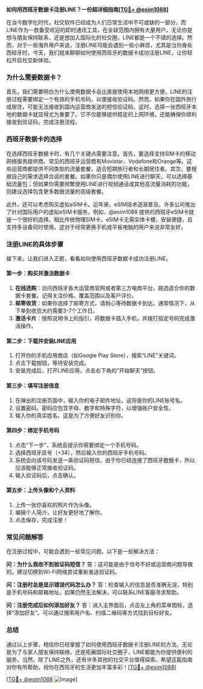 **如何用西班牙数据卡注册LINE？一份超详细指南[[TG💪+ @esim1088](https://t.me/s/esim1088)]**

在当今数字化时代，社交软件已经成为人们日常生活中不可或缺的一部分。而LINE作为一款备受欢迎的即时通讯工具，在全球范围内拥有大量用户。无论你是想与朋友保持联系，还是想加入国际化的社交圈，LINE都是一个不错的选择。然而，对于一些海外用户来说，注册LINE可能会遇到一些小麻烦，尤其是当你身处西班牙时。今天，我们就来聊聊如何使用西班牙的数据卡成功注册LINE，让你轻松开启社交新体验。

### 为什么需要数据卡？

首先，我们需要明白为什么使用数据卡会比直接使用本地网络更方便。LINE的注册过程需要绑定一个有效的手机号码，以便接收验证码。然而，如果你在国外旅行或居住，可能无法接收到国内运营商发送的短信验证码。这时，选择一张西班牙本地的数据卡就显得尤为重要了。它不仅能够提供稳定的上网环境，还能确保你顺利接收到验证码，完成注册流程。

### 西班牙数据卡的选择

在选择西班牙数据卡时，有几个关键点需要注意。首先，要选择支持SIM卡的移动网络服务提供商。常见的西班牙运营商有Movistar、Vodafone和Orange等。这些运营商都提供不同类型的流量套餐，适合短期旅行者和长期居住者。其次，要根据自己的需求选择合适的套餐。如果你只是偶尔使用LINE进行聊天，可以选择基础流量包；但如果你需要频繁使用LINE进行视频通话或其他高流量消耗的功能，则建议选择包含更多数据流量的高级套餐。

此外，还可以考虑购买虚拟eSIM卡。近年来，eSIM技术逐渐普及，许多公司推出了针对国际用户的虚拟eSIM卡服务。例如，@esim1088 提供的西班牙eSIM卡就是一个很好的选择。相比传统物理SIM卡，eSIM卡无需实体卡槽，安装便捷，且支持多设备同时使用。这对于经常更换手机或平板电脑的用户来说非常友好。

### 注册LINE的具体步骤

接下来，让我们进入正题，看看如何使用西班牙数据卡成功注册LINE。

#### 第一步：购买并激活数据卡

1. **在线选购**：访问西班牙各大运营商官网或者第三方电商平台，挑选适合你的数据卡套餐。记得关注价格、覆盖范围以及客户评价。
2. **邮寄收货**：如果你选择了邮寄方式，请耐心等待数据卡到达。通常情况下，从下单到收货大约需要3-7个工作日。
3. **激活卡片**：按照说明书上的指引，将数据卡插入手机，并拨打指定号码完成激活操作。

#### 第二步：下载并安装LINE应用

1. 打开你的手机应用商店（如Google Play Store），搜索“LINE”关键词。
2. 点击下载按钮，等待安装完成。
3. 安装完成后，打开LINE应用，点击右下角的“开始聊天”按钮。

#### 第三步：填写注册信息

1. 在弹出的注册页面中，输入你的电子邮件地址。这将是你的LINE账号名。
2. 设置密码。密码应包含字母、数字和特殊字符，以增强账户安全性。
3. 输入你的真实姓名。这是为了方便好友识别你。

#### 第四步：绑定手机号码

1. 点击“下一步”，系统会提示你需要绑定一个手机号码。
2. 选择西班牙区号（+34），然后输入你的西班牙手机号码。
3. 系统会向该号码发送一条验证码短信。由于你已经连接了西班牙数据卡，所以应该能够正常接收验证码。
4. 输入验证码后，点击确认。

#### 第五步：上传头像和个人资料

1. 上传一张你喜欢的照片作为头像。
2. 编辑个人简介，让好友更好地了解你。
3. 点击保存，完成注册！

### 常见问题解答

在注册过程中，可能会遇到一些常见问题。以下是一些解决方法：

**问：为什么我收不到验证码短信？**
答：这可能是由于信号不好或运营商问题导致的。建议切换到Wi-Fi网络尝试重新发送验证码。

**问：注册时总是显示错误代码怎么办？**
答：检查输入的信息是否准确无误，特别是手机号码和邮箱地址。如果仍然无法解决，可以联系LINE客服寻求帮助。

**问：注册完成后如何添加好友？**
答：进入主界面后，点击左上角的菜单图标，选择“添加好友”。可以通过搜索用户名、扫描二维码等方式找到目标好友。

### 总结

通过以上步骤，相信你已经掌握了如何使用西班牙数据卡注册LINE的方法。无论是为了与家人朋友保持联络，还是拓展国际社交圈子，LINE都能为你提供便利的服务。当然，除了LINE之外，还有许多其他的社交平台值得探索。希望这篇指南对你有所帮助，祝你在西班牙的生活更加丰富多彩！[[TG💪+ @esim1088](https://t.me/s/esim1088)]

[[TG💪+ @esim1088](https://t.me/s/esim1088) ![Image](https://i.postimg.cc/4NQfJmqS/Snipaste-2025-05-13-00-14-12.png)]